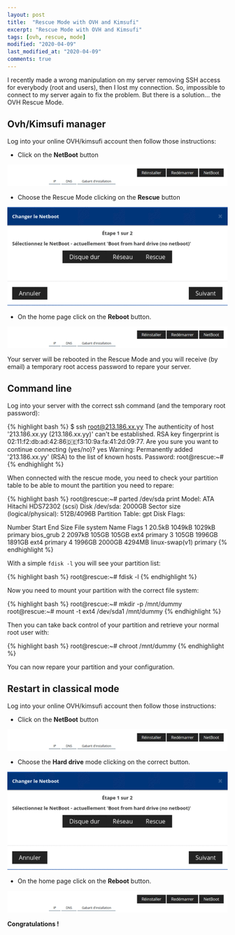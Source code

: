 ```yaml
---
layout: post
title:  "Rescue Mode with OVH and Kimsufi"
excerpt: "Rescue Mode with OVH and Kimsufi"
tags: [ovh, rescue, mode]
modified: "2020-04-09"
last_modified_at: "2020-04-09"
comments: true
---
```


I recently made a wrong manipulation on my server removing SSH access for everybody (root and users), then I lost my connection.
So, impossible to connect to my server again to fix the problem. But there is a solution... the OVH Rescue Mode.

## Ovh/Kimsufi manager

Log into your online OVH/kimsufi account then follow those instructions:

* Click on the **NetBoot** button

![Rescue](/images/posts/rescue1.gif)

* Choose the Rescue Mode clicking on the **Rescue** button

![Rescue](/images/posts/rescue2.gif)

* On the home page click on the **Reboot** button.

![Rescue](/images/posts/rescue1.gif)

Your server will be rebooted in the Rescue Mode and you will receive (by email) a temporary root access password to repare your server.

## Command line

Log into your server with the correct ssh command (and the temporary root password):

{% highlight bash %}
$ ssh root@213.186.xx.yy
The authenticity of host '213.186.xx.yy (213.186.xx.yy)' can't be established.
RSA key fingerprint is 02:11:f2:db:ad:42:86:de:f3:10:9a:fa:41:2d:09:77.
Are you sure you want to continue connecting (yes/no)? yes
Warning: Permanently added '213.186.xx.yy' (RSA) to the list of known hosts.
Password:
root@rescue:~#
{% endhighlight %}

When connected with the rescue mode, you need to check your partition table to be able to mount the partition you need to repare:

{% highlight bash %}
root@rescue:~# parted /dev/sda print
Model: ATA Hitachi HDS72302 (scsi)
Disk /dev/sda: 2000GB
Sector size (logical/physical): 512B/4096B
Partition Table: gpt
Disk Flags: 

Number  Start   End     Size    File system     Name     Flags
 1      20.5kB  1049kB  1029kB                  primary  bios_grub
 2      2097kB  105GB   105GB   ext4            primary
 3      105GB   1996GB  1891GB  ext4            primary
 4      1996GB  2000GB  4294MB  linux-swap(v1)  primary
{% endhighlight %}

With a simple `fdisk -l` you will see your partition list:

{% highlight bash %}
root@rescue:~# fdisk -l
{% endhighlight %}


Now you need to mount your partition with the correct file system:

{% highlight bash %}
root@rescue:~# mkdir -p /mnt/dummy
root@rescue:~# mount -t ext4 /dev/sda1 /mnt/dummy
{% endhighlight %}

Then you can take back control of your partition and retrieve your normal root user with:

{% highlight bash %}
root@rescue:~# chroot /mnt/dummy
{% endhighlight %}

You can now repare your partition and your configuration.

## Restart in classical mode

Log into your online OVH/kimsufi account then follow those instructions:

* Click on the **NetBoot** button

![Rescue](/images/posts/rescue1.gif)

* Choose the **Hard drive** mode clicking on the correct button.

![Rescue](/images/posts/rescue2.gif)

* On the home page click on the **Reboot** button.

![Rescue](/images/posts/rescue1.gif)


**Congratulations !**